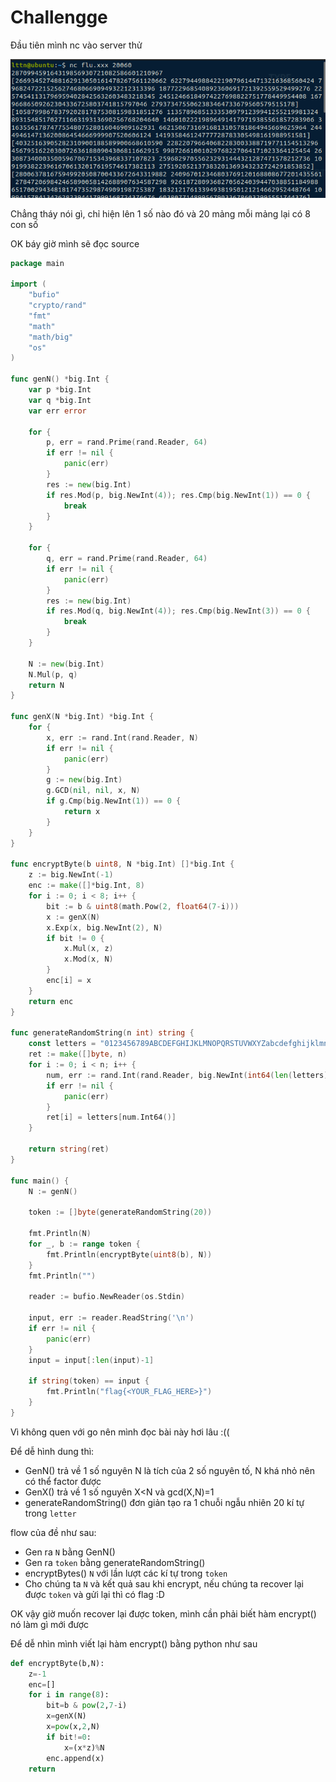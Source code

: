 # Challengge

Đầu tiên mình nc vào server thử 

![](https://github.com/lttn1204/CTF/blob/main/2021/Hack.lu/image/p1.png)

Chẳng tháy nói gì, chỉ hiện lên 1 số nào đó và 20 mảng mỗi mảng lại có 8 con số 

OK báy giờ mình sẽ đọc source

``` go
package main

import (
	"bufio"
	"crypto/rand"
	"fmt"
	"math"
	"math/big"
	"os"
)

func genN() *big.Int {
	var p *big.Int
	var q *big.Int
	var err error

	for {
		p, err = rand.Prime(rand.Reader, 64)
		if err != nil {
			panic(err)
		}
		res := new(big.Int)
		if res.Mod(p, big.NewInt(4)); res.Cmp(big.NewInt(1)) == 0 {
			break
		}
	}

	for {
		q, err = rand.Prime(rand.Reader, 64)
		if err != nil {
			panic(err)
		}
		res := new(big.Int)
		if res.Mod(q, big.NewInt(4)); res.Cmp(big.NewInt(3)) == 0 {
			break
		}
	}

	N := new(big.Int)
	N.Mul(p, q)
	return N
}

func genX(N *big.Int) *big.Int {
	for {
		x, err := rand.Int(rand.Reader, N)
		if err != nil {
			panic(err)
		}
		g := new(big.Int)
		g.GCD(nil, nil, x, N)
		if g.Cmp(big.NewInt(1)) == 0 {
			return x
		}
	}
}

func encryptByte(b uint8, N *big.Int) []*big.Int {
	z := big.NewInt(-1)
	enc := make([]*big.Int, 8)
	for i := 0; i < 8; i++ {
		bit := b & uint8(math.Pow(2, float64(7-i)))
		x := genX(N)
		x.Exp(x, big.NewInt(2), N)
		if bit != 0 {
			x.Mul(x, z)
			x.Mod(x, N)
		}
		enc[i] = x
	}
	return enc
}

func generateRandomString(n int) string {
	const letters = "0123456789ABCDEFGHIJKLMNOPQRSTUVWXYZabcdefghijklmnopqrstuvwxyz-"
	ret := make([]byte, n)
	for i := 0; i < n; i++ {
		num, err := rand.Int(rand.Reader, big.NewInt(int64(len(letters))))
		if err != nil {
			panic(err)
		}
		ret[i] = letters[num.Int64()]
	}

	return string(ret)
}

func main() {
	N := genN()

	token := []byte(generateRandomString(20))

	fmt.Println(N)
	for _, b := range token {
		fmt.Println(encryptByte(uint8(b), N))
	}
	fmt.Println("")

	reader := bufio.NewReader(os.Stdin)

	input, err := reader.ReadString('\n')
	if err != nil {
		panic(err)
	}
	input = input[:len(input)-1]

	if string(token) == input {
		fmt.Println("flag{<YOUR_FLAG_HERE>}")
	}
}
```

Vì không quen với go nên mình đọc bài này hơi lâu :((

Để dễ hình dung thì:
* GenN() trả về 1 số nguyên N là tích của 2 số nguyên tố, N khá nhỏ nên có thể factor được
* GenX() trả về 1 số nguyên X<N và gcd(X,N)=1
* generateRandomString() đơn giản tạo ra 1 chuỗi ngẫu nhiên 20 kí tự trong ```letter```

flow của đề như sau: 
* Gen ra ```N``` bằng GenN()
* Gen ra ```token``` bằng generateRandomString()
* encryptBytes() ```N``` với lần lượt các kí tự trong ```token```
* Cho chúng ta ```N``` và kết quả sau khi encrypt, nếu chúng ta recover lại được ```token``` và gửi lại thì có flag :D


OK vậy giờ muốn recover lại được token, mình cần phải biết hàm encrypt() nó làm gì mới được

Để dễ nhìn mình viết lại hàm encrypt() bằng python như sau

``` py
def encryptByte(b,N):
	z=-1
	enc=[]
	for i in range(8):
		bit=b & pow(2,7-i)
		x=genX(N)
		x=pow(x,2,N)
		if bit!=0:
			x=(x*z)%N
		enc.append(x)
	return 



